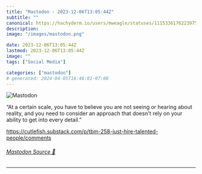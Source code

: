 ```yaml
---
title: "Mastodon - 2023-12-06T13:05:44Z"
subtitle: ""
canonical: https://hachyderm.io/users/mweagle/statuses/111533617622397560
description:
image: "/images/mastodon.png"

date: 2023-12-06T13:05:44Z
lastmod: 2023-12-06T13:05:44Z
image: ""
tags: ["Social Media"]

categories: ["mastodon"]
# generated: 2024-04-05T16:46:01-07:00
---
```

![Mastodon](/images/mastodon.png)

<p>“At a certain scale, you have to believe you are not seeing or hearing about reality, and you need to consider an approach that doesn&#39;t rely on your ability to get into every detail.”</p><p><a href="https://cutlefish.substack.com/p/tbm-258-just-hire-talented-people/comments" target="_blank" rel="nofollow noopener noreferrer" translate="no"><span class="invisible">https://</span><span class="ellipsis">cutlefish.substack.com/p/tbm-2</span><span class="invisible">58-just-hire-talented-people/comments</span></a></p>


###### [Mastodon Source 🐘](https://hachyderm.io/@mweagle/111533617622397560)

___
